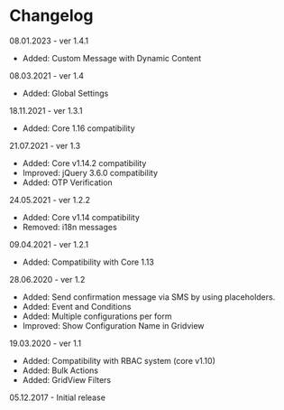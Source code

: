 # Changelog

08.01.2023 - ver 1.4.1

- Added: Custom Message with Dynamic Content

08.03.2021 - ver 1.4

- Added: Global Settings

18.11.2021 - ver 1.3.1

- Added: Core 1.16 compatibility

21.07.2021 - ver 1.3

- Added: Core v1.14.2 compatibility
- Improved: jQuery 3.6.0 compatibility
- Added: OTP Verification

24.05.2021 - ver 1.2.2

- Added: Core v1.14 compatibility
- Removed: i18n messages

09.04.2021 - ver 1.2.1

- Added: Compatibility with Core 1.13

28.06.2020 - ver 1.2

- Added: Send confirmation message via SMS by using placeholders.
- Added: Event and Conditions
- Added: Multiple configurations per form
- Improved: Show Configuration Name in Gridview

19.03.2020 - ver 1.1

- Added: Compatibility with RBAC system (core v1.10)
- Added: Bulk Actions
- Added: GridView Filters

05.12.2017 - Initial release